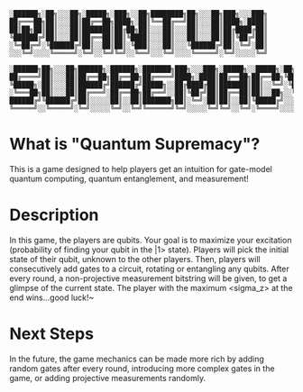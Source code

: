     ░██████╗░██╗░░░██╗░█████╗░███╗░░██╗████████╗██╗░░░██╗███╗░░░███╗
    ██╔═══██╗██║░░░██║██╔══██╗████╗░██║╚══██╔══╝██║░░░██║████╗░████║
    ██║██╗██║██║░░░██║███████║██╔██╗██║░░░██║░░░██║░░░██║██╔████╔██║
    ╚██████╔╝██║░░░██║██╔══██║██║╚████║░░░██║░░░██║░░░██║██║╚██╔╝██║
    ░╚═██╔═╝░╚██████╔╝██║░░██║██║░╚███║░░░██║░░░╚██████╔╝██║░╚═╝░██║
    ░░░╚═╝░░░░╚═════╝░╚═╝░░╚═╝╚═╝░░╚══╝░░░╚═╝░░░░╚═════╝░╚═╝░░░░░╚═╝

    ░██████╗██╗░░░██╗██████╗░██████╗░███████╗███╗░░░███╗░█████╗░░█████╗░██╗░░░██╗
    ██╔════╝██║░░░██║██╔══██╗██╔══██╗██╔════╝████╗░████║██╔══██╗██╔══██╗╚██╗░██╔╝
    ╚█████╗░██║░░░██║██████╔╝██████╔╝█████╗░░██╔████╔██║███████║██║░░╚═╝░╚████╔╝░
    ░╚═══██╗██║░░░██║██╔═══╝░██╔══██╗██╔══╝░░██║╚██╔╝██║██╔══██║██║░░██╗░░╚██╔╝░░
    ██████╔╝╚██████╔╝██║░░░░░██║░░██║███████╗██║░╚═╝░██║██║░░██║╚█████╔╝░░░██║░░░
    ╚═════╝░░╚═════╝░╚═╝░░░░░╚═╝░░╚═╝╚══════╝╚═╝░░░░░╚═╝╚═╝░░╚═╝░╚════╝░░░░╚═╝░░░

# What is "Quantum Supremacy"?
This is a game designed to help players get an intuition for gate-model quantum computing, quantum entanglement, and measurement!

# Description
In this game, the players are qubits. Your goal is to maximize your excitation (probability of finding your qubit in the |1> state). Players will pick the initial state of their qubit, unknown to the other players. Then, players will consecutively add gates to a circuit, rotating or entangling any qubits. After every round, a non-projective measurement bitstring will be given, to get a glimpse of the current state. The player with the maximum <sigma_z> at the end wins...good luck!~

# Next Steps
In the future, the game mechanics can be made more rich by adding random gates after every round, introducing more complex gates in the game, or adding projective measurements randomly.
